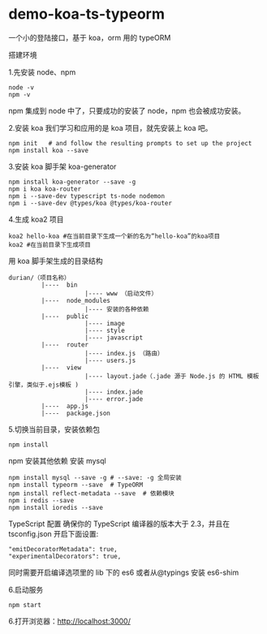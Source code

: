 # demo-koa-ts-typeorm

一个小的登陆接口，基于 koa，orm 用的 typeORM

搭建环境

1.先安装 node、npm

```
node -v
npm -v
```

npm 集成到 node 中了，只要成功的安装了 node，npm 也会被成功安装。

2.安装 koa
我们学习和应用的是 koa 项目，就先安装上 koa 吧。

```
npm init   # and follow the resulting prompts to set up the project
npm install koa --save
```

3.安装 koa 脚手架 koa-generator

```
npm install koa-generator --save -g
npm i koa koa-router
npm i --save-dev typescript ts-node nodemon
npm i --save-dev @types/koa @types/koa-router
```

4.生成 koa2 项目

```
koa2 hello-koa #在当前目录下生成一个新的名为“hello-koa”的koa项目
koa2 #在当前目录下生成项目
```

用 koa 脚手架生成的目录结构

```
durian/（项目名称）
         |----  bin
                     |---- www （启动文件）
         |----  node_modules
                     |---- 安装的各种依赖
         |----  public
                     |---- image
                     |---- style
                     |---- javascript
         |----  router
                     |---- index.js （路由）
                     |---- users.js
         |----  view
                     |---- layout.jade（.jade 源于 Node.js 的 HTML 模板引擎，类似于.ejs模板 )
                     |---- index.jade
                     |---- error.jade
         |----  app.js
         |----  package.json
```

5.切换当前目录，安装依赖包

```
npm install
```

npm 安装其他依赖
安装 mysql

```
npm install mysql --save -g # --save: -g 全局安装
npm install typeorm --save  # TypeORM
npm install reflect-metadata --save  # 依赖模块
npm i redis --save
npm install ioredis --save
```

TypeScript 配置
确保你的 TypeScript 编译器的版本大于 2.3，并且在 tsconfig.json 开启下面设置:

```
"emitDecoratorMetadata": true,
"experimentalDecorators": true,
```

同时需要开启编译选项里的 lib 下的 es6 或者从@typings 安装 es6-shim

6.启动服务

```
npm start
```

6.打开浏览器：[http://localhost:3000/](http://localhost:3000/)
